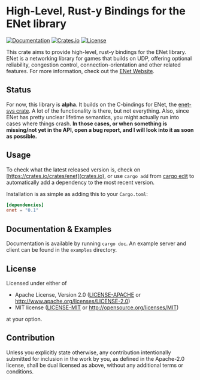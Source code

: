 # High-Level, Rust-y Bindings for the ENet library

[![Documentation](https://docs.rs/enet/badge.svg)](https://docs.rs/enet)
[![Crates.io](https://img.shields.io/crates/v/enet.svg)](https://crates.io/crates/enet)
[![License](https://img.shields.io/crates/l/enet.svg)](https://github.com/futile/enet-rs)

This crate aims to provide high-level, rust-y bindings for the ENet library.
ENet is a networking library for games that builds on UDP,
offering optional reliability, congestion control, connection-orientation and
other related features. For more information, check out the
[ENet Website](http://enet.bespin.org).

## Status

For now, this library is **alpha**. It builds on the C-bindings for ENet,
the [enet-sys crate](https://github.com/ruabmbua/enet-sys). A lot of the
functionality is there, but not everything. Also, since ENet has
pretty unclear lifetime semantics, you might actually run into cases where
things crash. **In those cases, or when something is missing/not yet in the API,
open a bug report, and I will look into it as soon as possible.**

## Usage

To check what the latest released version is, check on
[https://crates.io/crates/enet](crates.io), or use `cargo add` from 
[cargo edit](https://github.com/killercup/cargo-edit) to automatically add a
dependency to the most recent version.

Installation is as simple as adding this to your `Cargo.toml`:

```toml
[dependencies]
enet = "0.1"
```

## Documentation & Examples

Documentation is available by running `cargo doc`. An example server and client
can be found in the `examples` directory.

## License

Licensed under either of

 * Apache License, Version 2.0
   ([LICENSE-APACHE](LICENSE-APACHE) or http://www.apache.org/licenses/LICENSE-2.0)
 * MIT license
   ([LICENSE-MIT](LICENSE-MIT) or http://opensource.org/licenses/MIT)

at your option.

## Contribution

Unless you explicitly state otherwise, any contribution intentionally submitted
for inclusion in the work by you, as defined in the Apache-2.0 license, shall be
dual licensed as above, without any additional terms or conditions.
